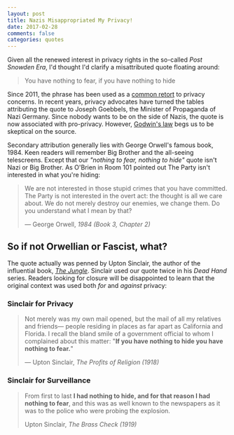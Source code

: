 ```yaml
---
layout: post
title: Nazis Misappropriated My Privacy!
date: 2017-02-28
comments: false
categories: quotes
---
```


Given all the renewed interest in privacy rights in the so-called
*Post Snowden Era*, I'd thought I'd clarify a misattributed quote floating
around:

> You have nothing to fear, if you have nothing to hide

Since 2011, the phrase has been used as a
[common retort](https://en.wikipedia.org/wiki/Nothing_to_hide_argument) to
privacy concerns. In recent years, privacy advocates have turned the tables
attributing the quote to Joseph Goebbels, the Minister of Propaganda of Nazi
Germany. Since nobody wants to be on the side of Nazis, the quote is now 
associated with pro-privacy. However, [Godwin's law](https://en.wikipedia.org/wiki/Godwin's_law)
begs us to be skeptical on the source.

Secondary attribution generally lies with George Orwell's famous book, 1984.
Keen readers will remember Big Brother and the all-seeing telescreens. Except 
that our *"nothing to fear, nothing to hide"* quote isn't Nazi or Big Brother. 
As O'Brien in Room 101 pointed out The Party isn't interested in what you're 
hiding:

> We are not interested in those stupid crimes that you have committed. The
> Party is not interested in the overt act: the thought is all we care about. We
> do not merely destroy our enemies, we change them. Do you understand what I
> mean by that?
>
> &mdash; George Orwell, *1984 (Book 3, Chapter 2)*

## So if not Orwellian or Fascist, what? 
The quote actually was penned by Upton Sinclair, the author of the influential 
book, *[The Jungle](https://en.wikipedia.org/wiki/The_Jungle)*. Sinclair used 
our quote twice in his *Dead Hand* series. Readers looking for closure will be
disappointed to learn that the original context was used both *for* and
*against* privacy:

### Sinclair for Privacy
> Not merely was my own mail opened, but the mail of all my relatives and
> friends&mdash; people residing in places as far apart as California and Florida. I
> recall the bland smile of a government official to whom I complained about
> this matter: "**If you have nothing to hide you have nothing to fear.**"
>
> &mdash; Upton Sinclair, *The Profits of Religion (1918)*

### Sinclair for Surveillance
> From first to last **I had nothing to hide, and for that reason I had nothing
> to fear**, and this was as well known to the newspapers as it was to the
> police who were probing the explosion.
>
> Upton Sinclair, *The Brass Check (1919)*

